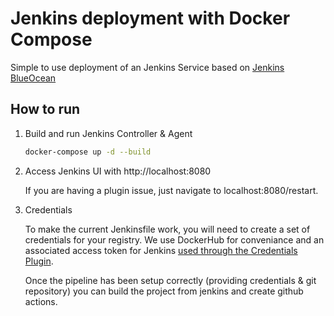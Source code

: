 # Jenkins deployment with Docker Compose
Simple to use deployment of an Jenkins Service based on [Jenkins BlueOcean](https://www.jenkins.io/doc/tutorials/create-a-pipeline-in-blue-ocean/)

## How to run

1. Build and run Jenkins Controller & Agent

    ```bash
    docker-compose up -d --build
    ```

2. Access Jenkins UI with http://localhost:8080

    If you are having a plugin issue, just navigate to localhost:8080/restart.

3. Credentials

    To make the current Jenkinsfile work, you will need to create a set of credentials for your registry. We use DockerHub for conveniance and an associated access token for Jenkins [used through the Credentials Plugin](https://docs.cloudbees.com/docs/cloudbees-ci/latest/cloud-secure-guide/injecting-secrets).

    Once the pipeline has been setup correctly (providing credentials & git repository) you can build the project from jenkins and create github actions.